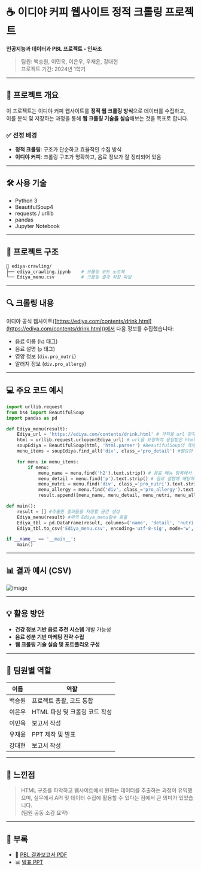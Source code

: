 
# ☕ 이디야 커피 웹사이트 정적 크롤링 프로젝트

**인공지능과 데이터과 PBL 프로젝트 - 인싸조**  
> 팀원: 백승원, 이민욱, 이은우, 우재윤, 강대현  
> 프로젝트 기간: 2024년 1학기

---

## 📌 프로젝트 개요

이 프로젝트는 이디야 커피 웹사이트를 **정적 웹 크롤링 방식**으로 데이터를 수집하고, </br>
이를 분석 및 저장하는 과정을 통해 **웹 크롤링 기술을 실습**해보는 것을 목표로 합니다.  

### ✅ 선정 배경
- **정적 크롤링**: 구조가 단순하고 효율적인 수집 방식
- **이디야 커피**: 크롤링 구조가 명확하고, 음료 정보가 잘 정리되어 있음

---

## 🛠️ 사용 기술

- Python 3
- BeautifulSoup4
- requests / urllib
- pandas
- Jupyter Notebook

---

## 🧱 프로젝트 구조

```bash
📁 ediya-crawling/
├── ediya_crawling.ipynb    # 크롤링 코드 노트북
└── Ediya_menu.csv          # 크롤링 결과 저장 파일
```

---

## 🔍 크롤링 내용

이디야 공식 웹사이트([https://ediya.com/contents/drink.html](https://ediya.com/contents/drink.html))에서 다음 정보를 수집했습니다:

- 음료 이름 (`h2` 태그)
- 음료 설명 (`p` 태그)
- 영양 정보 (`div.pro_nutri`)
- 알러지 정보 (`div.pro_allergy`)

---

## 💻 주요 코드 예시

```python
import urllib.request
from bs4 import BeautifulSoup
import pandas as pd

def Ediya_menu(result):
    Ediya_url = 'https://ediya.com/contents/drink.html' # 가져올 url 문자열로 입력
    html = urllib.request.urlopen(Ediya_url) # url을 요청하여 응답받은 html이 담긴 자료를 받아와서 저장함.
    soupEdiya = BeautifulSoup(html, 'html.parser') #BeautifulSoup의 객체를 생성함.(html을 잘 정리된 형태로 변환)
    menu_items = soupEdiya.find_all('div', class_='pro_detail') #필요한 항목의 태그와 클래스를 분석하여 파싱한다.

    for menu in menu_items:
        if menu:
            menu_name = menu.find('h2').text.strip() # 음료 메뉴 항목에서 음료 이름에 해당하는 부분 추출
            menu_detail = menu.find('p').text.strip() # 음료 설명에 해당하는 부분 추출
            menu_nutri = menu.find('div', class_='pro_nutri').text.strip()  # 음료 영양분에 해당하는 부분 추출
            menu_allergy = menu.find('div', class_='pro_allergy').text.strip() # 알러지 성분에 해당하는 부분 추출
            result.append([menu_name, menu_detail, menu_nutri, menu_allergy]) # 추출한 결과들을 result에 추가 저장

def main():
    result = [] #추출한 결과들을 저장할 공간 생성
    Ediya_menu(result) #위의 Ediya_menu함수 호출
    Ediya_tbl = pd.DataFrame(result, columns=('name', 'detail', 'nutri', 'allergy')) #추출한 결과를 데이터프레임으로 저장
    Ediya_tbl.to_csv('Ediya_menu.csv', encoding='utf-8-sig', mode='w', index=False) # Ediya_menu.csv파일로 저장

if __name__ == '__main__':
    main()

```

---

## 📊 결과 예시 (CSV)

![image](https://github.com/user-attachments/assets/6aba4dac-4db7-462b-8718-dc316e0efefd)


---

## 💡 활용 방안

- **건강 정보 기반 음료 추천 시스템** 개발 가능성
- **음료 성분 기반 마케팅 전략 수립**
- **웹 크롤링 기술 실습 및 포트폴리오 구성**

---

## 🧠 팀원별 역할

| 이름     | 역할                      |
|----------|---------------------------|
| 백승원   | 프로젝트 총괄, 코드 통합     |
| 이은우   | HTML 파싱 및 크롤링 코드 작성 |
| 이민욱   | 보고서 작성 |
| 우재윤   | PPT 제작 및 발표   |
| 강대현   | 보고서 작성  |

---

## 📝 느낀점

> HTML 구조를 파악하고 웹사이트에서 원하는 데이터를 추출하는 과정이 유익했으며, 실무에서 API 및 데이터 수집에 활용할 수 있다는 점에서 큰 의미가 있었습니다.  
> (팀원 공동 소감 요약)

---

## 📎 부록

- 📄 [PBL 결과보고서 PDF](https://github.com/DavidMao8849/Web_Crawler/blob/a832aefc29e70cc5bcf0ebabeb979df046783f9e/docs/%EC%9D%B8%EA%B3%B5%EC%A7%80%EB%8A%A5%EA%B3%BC%20%EB%8D%B0%EC%9D%B4%ED%84%B0%EA%B3%BC%ED%95%99%20PBL%20%EA%B2%B0%EA%B3%BC%EB%B3%B4%EA%B3%A0%EC%84%9C_%EC%9D%B8%EC%8B%B8%EC%A1%B0(0613).pdf)
- 📊 [발표 PPT](https://github.com/DavidMao8849/Web_Crawler/blob/a832aefc29e70cc5bcf0ebabeb979df046783f9e/docs/%EC%9D%B8%EA%B3%B5%EC%A7%80%EB%8A%A5%EA%B3%BC%20%EB%8D%B0%EC%9D%B4%ED%84%B0%EA%B3%BC%ED%95%99%20%EC%9D%B8%EC%8B%B8%EC%A1%B0%20%ED%8C%80%ED%94%84%EB%A1%9C%EC%A0%9D%ED%8A%B8%20%EB%B0%9C%ED%91%9C%20PPT.pptx)
